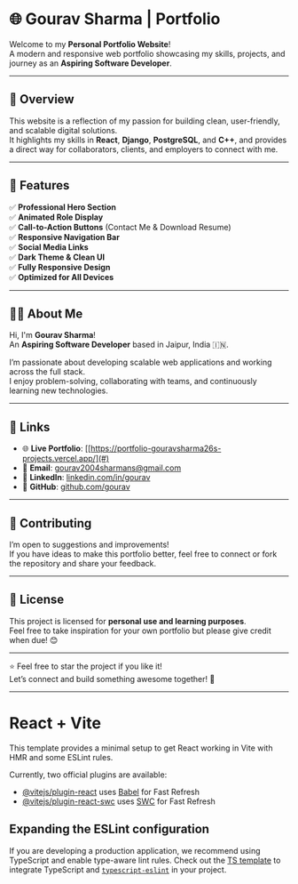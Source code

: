 # 🌐 Gourav Sharma | Portfolio

Welcome to my **Personal Portfolio Website**!  
A modern and responsive web portfolio showcasing my skills, projects, and journey as an **Aspiring Software Developer**.

---

## 📝 Overview

This website is a reflection of my passion for building clean, user-friendly, and scalable digital solutions.  
It highlights my skills in **React**, **Django**, **PostgreSQL**, and **C++**, and provides a direct way for collaborators, clients, and employers to connect with me.

---

## 🚀 Features

✅ **Professional Hero Section**  
✅ **Animated Role Display**  
✅ **Call-to-Action Buttons** (Contact Me & Download Resume)  
✅ **Responsive Navigation Bar**  
✅ **Social Media Links**  
✅ **Dark Theme & Clean UI**  
✅ **Fully Responsive Design**  
✅ **Optimized for All Devices**

---

## 👨‍💻 About Me

Hi, I'm **Gourav Sharma**!  
An **Aspiring Software Developer** based in Jaipur, India 🇮🇳.

I’m passionate about developing scalable web applications and working across the full stack.  
I enjoy problem-solving, collaborating with teams, and continuously learning new technologies.

---

## 🔗 Links

- 🌐 **Live Portfolio**: [[https://portfolio-gouravsharma26s-projects.vercel.app/](#)  
- 📧 **Email**: gourav2004sharmans@gmail.com  
- 💼 **LinkedIn**: [linkedin.com/in/gourav](#)  
- 🐙 **GitHub**: [github.com/gourav](#)

---

## 🤝 Contributing

I’m open to suggestions and improvements!  
If you have ideas to make this portfolio better, feel free to connect or fork the repository and share your feedback.

---

## 📜 License

This project is licensed for **personal use and learning purposes**.  
Feel free to take inspiration for your own portfolio but please give credit when due! 😊

---

⭐️ Feel free to star the project if you like it!  
Let’s connect and build something awesome together! 🚀

---

# React + Vite

This template provides a minimal setup to get React working in Vite with HMR and some ESLint rules.

Currently, two official plugins are available:

- [@vitejs/plugin-react](https://github.com/vitejs/vite-plugin-react/blob/main/packages/plugin-react/README.md) uses [Babel](https://babeljs.io/) for Fast Refresh
- [@vitejs/plugin-react-swc](https://github.com/vitejs/vite-plugin-react-swc) uses [SWC](https://swc.rs/) for Fast Refresh

## Expanding the ESLint configuration

If you are developing a production application, we recommend using TypeScript and enable type-aware lint rules. Check out the [TS template](https://github.com/vitejs/vite/tree/main/packages/create-vite/template-react-ts) to integrate TypeScript and [`typescript-eslint`](https://typescript-eslint.io) in your project.
